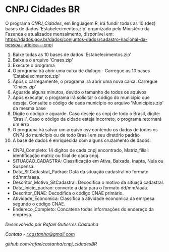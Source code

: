 # CNPJ Cidades BR

O programa *CNPJ_Cidades*, em linguagem R, irá fundir todas as 10 (dez) bases de dados 'Estabelecimentos.zip' organizado pelo Ministério da Fazenda e atualizados mensalmento, disponível em:
https://dados.gov.br/dados/conjuntos-dados/cadastro-nacional-da-pessoa-juridica---cnpj  

1) Baixe todas as 10 bases de dados 'Estabelecimentos.zip'
2) Baixe a o arquivo 'Cnaes.zip'
3) Execute o programa
4) O programa irá abrir uma caixa de dialogo - Carregue as 10 bases 'Estabelecimentos.zip'
5) Após o carregamente, o programa irá abrir uma nova caixa. Carregue 'Cnaes.zip'
6) Aguarde alguns minutos, devido o tamanho de todos os aquivos
7) Após executar, o programa irá solicitar o código do municipio que deseja. Consulte o código de cada município no arquivo 'Municipios.zip' da mesma base 
8) Digite o código e aguarde. Caso deseje os cnpj de todo o Brasil, digite: 'Brasil'. Caso o código da cidade esteja incorreto, o programa retornará um erro
9) O programa irá salvar um arquivo csv contendo os dados de todos os CNPJ do município ou de todo Brasil em seu diretório padrão
10) A base de dados é enriquecida com alguns cruzamento de dados:
 - CNPJ_Completo: 14 dígitos de cada cnpj encontrado, Matriz_filial: identificação matriz ou filial de cada cnpj.
 - SITUACAO_CADASTRA: Classificação em Ativa, Baixada, Inapta, Nula ou Suspensa. 
 - Data_SitCadastral_Padrao: Data da situação cadastral no formato dd/mm/aaaa.
 - Descritor_Motivo_SitCadastral: Decodifica o motivo da situaçã cadastral.
 - Data_inicio_padrao: converte a data para o formato dd/mm/aaaa.
 - Descritor_CNAE: Decodifica o código CNAE primário.
 - Atividade_Economica: Classifica a atividade economica da emrpesa segundo o código CNAE.
 - Endereco_Completo: Concatena todas informações do endereço da empresa.
  
*Desenvolvido por Rafael Gutierres Castanha*

*Contato - r.castanha@gmail.com*

*github.com/rafaelcastanha/cnpj_cidadesBR*
